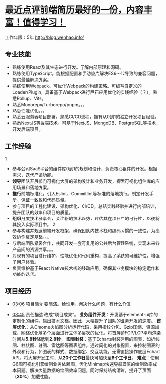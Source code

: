 # [最近点评前端简历最好的一份，内容丰富！值得学习！](https://www.bilibili.com/video/BV1rzvbeaEFC/?spm_id_from=333.788.top_right_bar_window_custom_collection.content.click&vd_source=22af953ea4c09540ad1966711a2d53f0)
工作年限：5年
http://blog.wenhao.info/

## 专业技能
- 熟练使用React及其生态进行开发。了解内部原理和源码。
- 熟练使用TypeScript。能根据配置和手动垫片解决ES6～12导致的兼容问题，提供最佳解决方案。
- 熟练使用Webpack。可优化Webpack的构建策略。可编写自定义的Loader/Plugin。具备基于Webpack进行巨石应用优化的实践经验（？）。熟悉Rollup、Vite。
- 熟悉Monorepo/Turborepo/pnpm。。。
- 熟悉性能优化。。。
- 熟悉云服务器项目部署。熟悉CI/CD流程，拥有从0到1的独立开发项目经验。
- 熟悉NextJS等后端技术。可基于NextJS、MongoDB、PostgreSQL等技术，开发后端项目。

## 工作经验
1
- 参与公司SaaS平台的组件库0到1的规划和设计，负责核心组件的开发。根据需求，迭代产品功能。
- **领导**团队开展部门可视化大屏的架构设计和业务开发，探索可视化组件库的应用场景和落地方案。
- **推行**前端标准化，引入Eslint、Commitlint等标准的落地执行。制定开发手册，保证一致性和代码质量。
- 参与项目的工程化建设、架构优化、CI/CD。总结实践经验并进行内部培训，提升团队的效率和项目的质量。
- **组织**月度技术分享会，关注新的技术趋势，评估其在项目中的可行性，以便将其投入实际项目中。
2
- 参与构建并规范前端开发框架，确保团队内技术栈和编码习惯的一致性，为高效协作奠定基础。。。
- 与后端团队紧密合作，共同开发一套可复用的公共后台管理系统，实现未来各产品间的资源共享。。。
- 对现有的项目进行维护、性能优化和代码重构，提高了系统的可维护性，增强了用户体验。
- 负责维护基于React Native技术栈的移动应用，确保其业务模块的稳定运作和功能的迭代。

## 项目经历
- [03:06](https://www.bilibili.com/video/BV1rzvbeaEFC/?t=186.78457#t=03:06.78) 项目简介
要简洁。给谁用，解决什么问题，有什么价值

- [03:45](https://www.bilibili.com/video/BV1rzvbeaEFC/?t=225.001202#t=03:45.00) 责任描述
改成“项目成果”。
**业务组件开发**：开发基于element-ui库的定制化的组件，输出技术文档。因此，大幅提升了团队的业务开发的速度。
**首屏优化**：从Chrome火焰图分析运行代码，采用指纹分包、Gzip压缩、资源加载、网络优化等多个层面进行立体多层次的优化。将首屏的FCP/LCP平均渲染时间从**5.8秒**降低到**2.8秒**。
**图表封装**：基于Echarts封装常用的图表，如折线图、柱状图、饼图、雷达图等图表组件。通过简化的对象配置，来控制图表的外观和行为，如图表的样式、数据绑定、交互功能，无需直接操作底层Echart API。将大屏开发工时，从**20个工作日**最快可加快至**8个工作日**。
**难点**：使用G6图可视化引擎绘制业务依赖图，优化Minimap快速导航双倍的绘制效率成本问题。解决大量数据的绘图效率问题，同时保持结构清晰，提升了页面（**30%**）加载性能。
